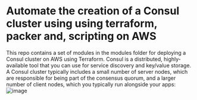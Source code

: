 # Automate the creation of a Consul cluster using using terraform, packer and, scripting on AWS

This repo contains a set of modules in the modules folder for deploying a Consul cluster on AWS using Terraform. Consul is a distributed, highly-available tool that you can use for service discovery and key/value storage. A Consul cluster typically includes a small number of server nodes, which are responsible for being part of the consensus quorum, and a larger number of client nodes, which you typically run alongside your apps:
![image](https://user-images.githubusercontent.com/46480999/174504243-ebe35bb6-2b68-44a4-9c7a-3f5c55a5c9f5.png)



